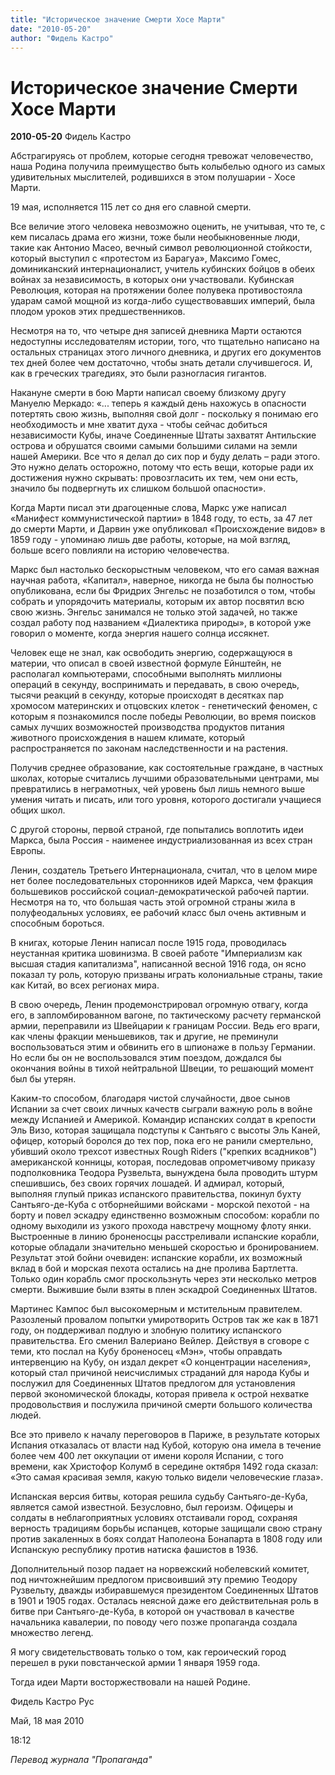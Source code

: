 ```yaml
---
title: "Историческое значение Смерти Хосе Марти"
date: "2010-05-20"
author: "Фидель Кастро"
---
```


# Историческое значение Смерти Хосе Марти

**2010-05-20** Фидель Кастро

Абстрагируясь от проблем, которые сегодня тревожат человечество, наша Родина получила преимущество быть колыбелью одного из самых удивительных мыслителей, родившихся в этом полушарии - Хосе Марти.

19 мая, исполняется 115 лет со дня его славной смерти.

Все величие этого человека невозможно оценить, не учитывая, что те, с кем писалась драма его жизни, тоже были необыкновенные люди, такие как Антонио Масео, вечный символ революционной стойкости, который выступил с «протестом из Барагуа», Максимо Гомес, доминиканский интернационалист, учитель кубинских бойцов в обеих войнах за независимость, в которых они участвовали. Кубинская Революция, которая на протяжении более полувека противостояла ударам самой мощной из когда-либо существовавших империй, была плодом уроков этих предшественников.

Несмотря на то, что четыре дня записей дневника Марти остаются недоступны исследователям истории, того, что тщательно написано на остальных страницах этого личного дневника, и других его документов тех дней более чем достаточно, чтобы знать детали случившегося. И, как в греческих трагедиях, это были разногласия гигантов.

Накануне смерти в бою Марти написал своему близкому другу Мануелю Меркадо: «... теперь я каждый день нахожусь в опасности потертять свою жизнь, выполняя свой долг - поскольку я понимаю его необходимость и мне хватит духа - чтобы сейчас добиться независимости Кубы, иначе Соединенные Штаты захватят Антильские острова и обрушатся своими самыми большими силами на земли нашей Америки. Все что я делал до сих пор и буду делать – ради этого. Это нужно делать осторожно, потому что есть вещи, которые ради их достижения нужно скрывать: провозгласить их тем, чем они есть, значило бы подвергнуть их слишком большой опасности».

Когда Марти писал эти драгоценные слова, Маркс уже написал «Манифест коммунистической партии» в 1848 году, то есть, за 47 лет до смерти Марти, и Дарвин уже опубликовал «Происхождение видов» в 1859 году - упоминаю лишь две работы, которые, на мой взгляд, больше всего повлияли на историю человечества.

Маркс был настолько бескорыстным человеком, что его самая важная научная работа, «Капитал», наверное, никогда не была бы полностью опубликована, если бы Фридрих Энгельс не позаботился о том, чтобы собрать и упорядочить материалы, которым их автор посвятил всю свою жизнь. Энгельс занимался не только этой задачей, но также создал работу под названием «Диалектика природы», в которой уже говорил о моменте, когда энергия нашего солнца иссякнет.

Человек еще не знал, как освободить энергию, содержащуюся в материи, что описал в своей известной формуле Ейнштейн, не располагал компьютерами, способными выполнять миллионы операций в секунду, воспринимать и передавать, в свою очередь, тысячи реакций в секунду, которые происходят в десятках пар хромосом материнских и отцовских клеток - генетический феномен, с которым я познакомился после победы Революции, во время поисков самых лучших возможностей производства продуктов питания животного происхождения в нашем климате, который распространяется по законам наследственности и на растения.

Получив среднее образование, как состоятельные граждане, в частных школах, которые считались лучшими образовательными центрами, мы превратились в неграмотных, чей уровень был лишь немного выше умения читать и писать, или того уровня, которого достигали учащиеся общих школ.

С другой стороны, первой страной, где попытались воплотить идеи Маркса, была Россия - наименее индустриализованная из всех стран Европы.

Ленин, создатель Третьего Интернационала, считал, что в целом мире нет более последовательных сторонников идей Маркса, чем фракция большевиков российской социал-демократической рабочей партии. Несмотря на то, что большая часть этой огромной страны жила в полуфеодальных условиях, ее рабочий класс был очень активным и способным бороться.

В книгах, которые Ленин написал после 1915 года, проводилась неустанная критика шовинизма. В своей работе "Империализм как высшая стадия капитализма", написанной весной 1916 года, он ясно показал ту роль, которую призваны играть колониальные страны, такие как Китай, во всех регионах мира.

В свою очередь, Ленин продемонстрировал огромную отвагу, когда его, в запломбированном вагоне, по тактическому расчету германской армии, переправили из Швейцарии к границам России. Ведь его враги, как члены фракции меньшевиков, так и другие, не преминули воспользоваться этим и обвинить его в шпионаже в пользу Германии. Но если бы он не воспользовался этим поездом, дождался бы окончания войны в тихой нейтральной Швеции, то решающий момент был бы утерян.

Каким-то способом, благодаря чистой случайности, двое сынов Испании за счет своих личных качеств сыграли важную роль в войне между Испанией и Америкой. Командир испанских солдат в крепости Эль Визо, которая защищала подступы к Сантьяго с высоты Эль Каней, офицер, который боролся до тех пор, пока его не ранили смертельно, убивший около трехсот известных Rough Riders ("крепких всадников") американской конницы, которая, последовав опрометчивому приказу подполковника Теодора Рузвельта, вынуждена была проводить штурм спешившись, без своих горячих лошадей. И адмирал, который, выполняя глупый приказ испанского правительства, покинул бухту Сантьяго-де-Куба с отборнейшими войсками - морской пехотой - на борту и повел эскадру единственно возможным способом: корабли по одному выходили из узкого прохода навстречу мощному флоту янки. Выстроенные в линию броненосцы расстреливали испанские корабли, которые обладали значительно меньшей скоростью и бронированием. Результат этой бойни очевиден: испанские корабли, их возможный вклад в бой и морская пехота остались на дне пролива Бартлетта. Только один корабль смог проскользнуть через эти несколько метров смерти. Выжившие были взяты в плен эскадрой Соединенных Штатов.

Мартинес Кампос был высокомерным и мстительным правителем. Разозленый провалом попытки умиротворить Остров так же как в 1871 году, он поддерживал подлую и злобную политику испанского правительства. Его сменил Валериано Вейлер. Действуя в сговоре с теми, кто послал на Кубу броненосец «Мэн», чтобы оправдать интервенцию на Кубу, он издал декрет «О концентрации населения», который стал причиной неисчислимых страданий для народа Кубы и послужил для Соединенных Штатов предлогом для установления первой экономической блокады, которая привела к острой нехватке продовольствия и послужила причиной смерти большого количества людей.

Все это привело к началу переговоров в Париже, в результате которых Испания отказалась от власти над Кубой, которую она имела в течение более чем 400 лет оккупации от имени короля Испании, с того времени, как Христофор Колумб в середине октября 1492 года сказал: «Это самая красивая земля, какую только видели человеческие глаза».

Испанская версия битвы, которая решила судьбу Сантьяго-де-Куба, является самой известной. Безусловно, был героизм. Офицеры и солдаты в неблагоприятных условиях отстаивали город, сохраняя верность традициям борьбы испанцев, которые защищали свою страну против закаленных в боях солдат Наполеона Бонапарта в 1808 году или Испанскую республику против натиска фашистов в 1936.

Дополнительный позор падает на норвежский нобелевский комитет, под ничтожнейшим предлогом присвоивший эту премию Теодору Рузвельту, дважды избиравшемуся президентом Соединенных Штатов в 1901 и 1905 годах. Осталась неясной даже его действительная роль в битве при Сантьяго-де-Куба, в которой он участвовал в качестве начальника кавалерии, по поводу чего позже пропаганда создала множество легенд.

Я могу свидетельствовать только о том, как героический город перешел в руки повстанческой армии 1 января 1959 года.

Тогда идеи Марти восторжествовали на нашей Родине.

Фидель Кастро Рус

Май, 18 мая 2010

18:12

*Перевод журнала "Пропаганда"*